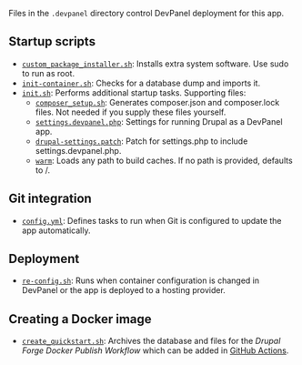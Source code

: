 Files in the `.devpanel` directory control DevPanel deployment for this app.


## Startup scripts

- [`custom_package_installer.sh`](custom_package_installer.sh): Installs
  extra system software. Use sudo to run as root.
- [`init-container.sh`](init-container.sh): Checks for a database dump and
  imports it.
- [`init.sh`](init.sh): Performs additional startup tasks. Supporting files:
  - [`composer_setup.sh`](composer_setup.sh): Generates composer.json and
    composer.lock files. Not needed if you supply these files yourself.
  - [`settings.devpanel.php`](settings.devpanel.php): Settings for running
    Drupal as a DevPanel app.
  - [`drupal-settings.patch`](drupal-settings.patch): Patch for settings.php
    to include settings.devpanel.php.
  - [`warm`](warm): Loads any path to build caches. If no path is provided,
    defaults to /.


## Git integration

- [`config.yml`](config.yml): Defines tasks to run when Git is configured to
  update the app automatically.


## Deployment

- [`re-config.sh`](re-config.sh): Runs when container configuration is
  changed in DevPanel or the app is deployed to a hosting provider.


## Creating a Docker image

- [`create_quickstart.sh`](quickstart/create_quickstart.sh): Archives the
  database and files for the _Drupal Forge Docker Publish Workflow_ which can be
  added in [GitHub Actions](https://github.com/drupalforge/starter_template/actions).
